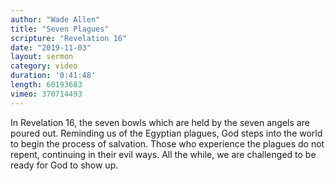 ```yaml
---
author: "Wade Allen"
title: "Seven Plagues"
scripture: "Revelation 16"
date: "2019-11-03"
layout: sermon
category: video
duration: '0:41:48' 
length: 60193683
vimeo: 370714493 
---
```


In Revelation 16, the seven bowls which are held by the seven angels are poured out. Reminding us of the Egyptian plagues, God steps into the world to begin the process of salvation. Those who experience the plagues do not repent, continuing in their evil ways. All the while, we are challenged to be ready for God to show up.

